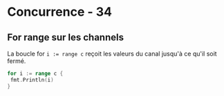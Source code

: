<!-- .slide: class="with-code" -->

# Concurrence - 34

## For range sur les channels

La boucle for `i := range c` reçoit les valeurs du canal jusqu'à ce qu'il soit fermé.

```Go
for i := range c {
 fmt.Println(i)
}
```
<!-- .element: class="big-code" -->
